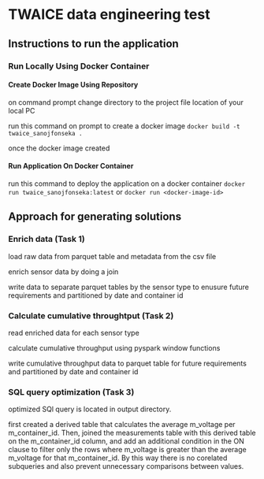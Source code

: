 # TWAICE data engineering test

## Instructions to run the application

### Run Locally Using Docker Container

#### Create Docker Image Using Repository

on command prompt change directory to the project file location of your local PC

run this command on prompt  to create a docker image `docker build -t twaice_sanojfonseka .`

once the docker image created

#### Run Application On Docker Container

run this command to deploy the application on a docker container `docker run twaice_sanojfonseka:latest` or `docker run <docker-image-id>`

## Approach for generating solutions

### Enrich data (Task 1)

load raw data from parquet table and metadata from the csv file

enrich sensor data by doing a join

write data to separate parquet tables by the sensor type to enusure future requirements and partitioned by date and container id

### Calculate cumulative throughtput (Task 2)
read enriched data for each sensor type

calculate cumulative throughput using pyspark window functions

write cumulative throughput data to parquet table for future requirements and partitioned by date and container id

### SQL query optimization (Task 3)

optimized SQl query is located in output directory.

first created a derived table that calculates the average m_voltage per m_container_id. Then, joined the measurements table with this derived table on the m_container_id column, and add an additional condition in the ON clause to filter only the rows where m_voltage is greater than the average m_voltage for that m_container_id. By this way there is no corelated subqueries and also prevent unnecessary comparisons between values.